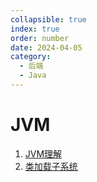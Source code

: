 ```yaml
---
collapsible: true
index: true
order: number
date: 2024-04-05
category: 
  - 后端
  - Java
---
```


# JVM
<!-- more -->

  1. [JVM理解](JVM理解.md)
  2. [类加载子系统](类加载子系统.md)